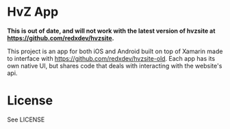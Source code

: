HvZ App
=======

__This is out of date, and will not work with the latest version of hvzsite at https://github.com/redxdev/hvzsite.__

This project is an app for both iOS and Android built on top of Xamarin made to interface with https://github.com/redxdev/hvzsite-old. Each app has its own native UI, but shares code that deals with interacting with the website's api.

License
=======

See LICENSE
